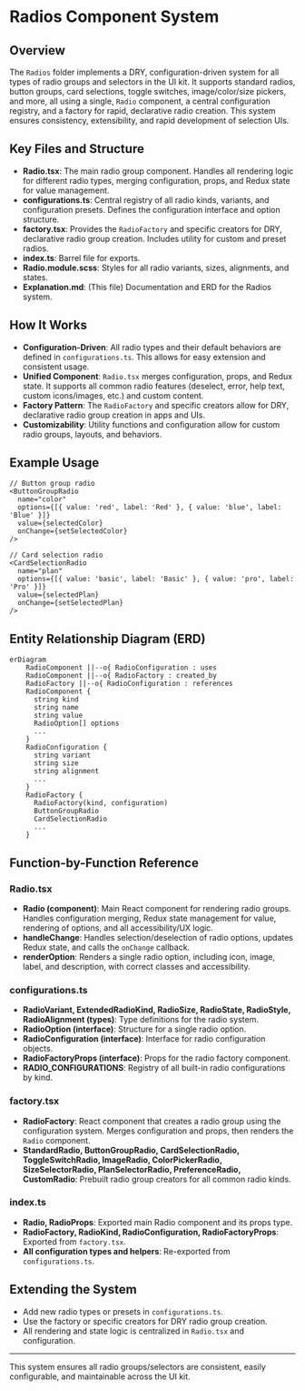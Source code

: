 # Radios Component System

## Overview

The `Radios` folder implements a DRY, configuration-driven system for all types of radio groups and selectors in the UI kit. It supports standard radios, button groups, card selections, toggle switches, image/color/size pickers, and more, all using a single, `Radio` component, a central configuration registry, and a factory for rapid, declarative radio creation. This system ensures consistency, extensibility, and rapid development of selection UIs.

## Key Files and Structure

- **Radio.tsx**: The main radio group component. Handles all rendering logic for different radio types, merging configuration, props, and Redux state for value management.
- **configurations.ts**: Central registry of all radio kinds, variants, and configuration presets. Defines the configuration interface and option structure.
- **factory.tsx**: Provides the `RadioFactory` and specific creators for DRY, declarative radio group creation. Includes utility for custom and preset radios.
- **index.ts**: Barrel file for exports.
- **Radio.module.scss**: Styles for all radio variants, sizes, alignments, and states.
- **Explanation.md**: (This file) Documentation and ERD for the Radios system.

## How It Works

- **Configuration-Driven**: All radio types and their default behaviors are defined in `configurations.ts`. This allows for easy extension and consistent usage.
- **Unified Component**: `Radio.tsx` merges configuration, props, and Redux state. It supports all common radio features (deselect, error, help text, custom icons/images, etc.) and custom content.
- **Factory Pattern**: The `RadioFactory` and specific creators allow for DRY, declarative radio group creation in apps and UIs.
- **Customizability**: Utility functions and configuration allow for custom radio groups, layouts, and behaviors.

## Example Usage

```tsx
// Button group radio
<ButtonGroupRadio
  name="color"
  options={[{ value: 'red', label: 'Red' }, { value: 'blue', label: 'Blue' }]}
  value={selectedColor}
  onChange={setSelectedColor}
/>

// Card selection radio
<CardSelectionRadio
  name="plan"
  options={[{ value: 'basic', label: 'Basic' }, { value: 'pro', label: 'Pro' }]}
  value={selectedPlan}
  onChange={setSelectedPlan}
/>
```

## Entity Relationship Diagram (ERD)

```mermaid
erDiagram
    RadioComponent ||--o{ RadioConfiguration : uses
    RadioComponent ||--o{ RadioFactory : created_by
    RadioFactory ||--o{ RadioConfiguration : references
    RadioComponent {
      string kind
      string name
      string value
      RadioOption[] options
      ...
    }
    RadioConfiguration {
      string variant
      string size
      string alignment
      ...
    }
    RadioFactory {
      RadioFactory(kind, configuration)
      ButtonGroupRadio
      CardSelectionRadio
      ...
    }
```

## Function-by-Function Reference

### Radio.tsx

- **Radio (component)**: Main React component for rendering radio groups. Handles configuration merging, Redux state management for value, rendering of options, and all accessibility/UX logic.
- **handleChange**: Handles selection/deselection of radio options, updates Redux state, and calls the `onChange` callback.
- **renderOption**: Renders a single radio option, including icon, image, label, and description, with correct classes and accessibility.

### configurations.ts

- **RadioVariant, ExtendedRadioKind, RadioSize, RadioState, RadioStyle, RadioAlignment (types)**: Type definitions for the radio system.
- **RadioOption (interface)**: Structure for a single radio option.
- **RadioConfiguration (interface)**: Interface for radio configuration objects.
- **RadioFactoryProps (interface)**: Props for the radio factory component.
- **RADIO_CONFIGURATIONS**: Registry of all built-in radio configurations by kind.

### factory.tsx

- **RadioFactory**: React component that creates a radio group using the configuration system. Merges configuration and props, then renders the `Radio` component.
- **StandardRadio, ButtonGroupRadio, CardSelectionRadio, ToggleSwitchRadio, ImageRadio, ColorPickerRadio, SizeSelectorRadio, PlanSelectorRadio, PreferenceRadio, CustomRadio**: Prebuilt radio group creators for all common radio kinds.

### index.ts

- **Radio, RadioProps**: Exported main Radio component and its props type.
- **RadioFactory, RadioKind, RadioConfiguration, RadioFactoryProps**: Exported from `factory.tsx`.
- **All configuration types and helpers**: Re-exported from `configurations.ts`.

## Extending the System

- Add new radio types or presets in `configurations.ts`.
- Use the factory or specific creators for DRY radio group creation.
- All rendering and state logic is centralized in `Radio.tsx` and configuration.

---

This system ensures all radio groups/selectors are consistent, easily configurable, and maintainable across the UI kit.
